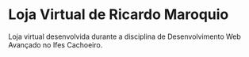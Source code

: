 # Loja Virtual de Ricardo Maroquio

Loja virtual desenvolvida durante a disciplina de Desenvolvimento Web Avançado no Ifes Cachoeiro.